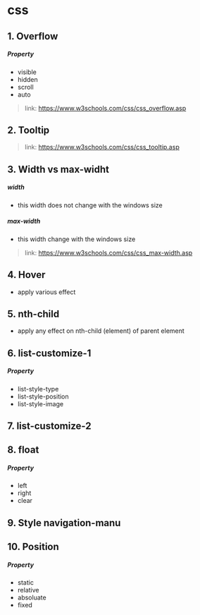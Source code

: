 # css
## 1. Overflow
##### Property
* visible
* hidden
* scroll
* auto
> link: https://www.w3schools.com/css/css_overflow.asp
 ## 2. Tooltip
> link: https://www.w3schools.com/css/css_tooltip.asp
## 3. Width vs max-widht
##### width
* this width does not change with the windows size
##### max-width
* this width change with the windows size
> link: https://www.w3schools.com/css/css_max-width.asp
## 4. Hover
* apply various effect
## 5. nth-child
* apply any effect on nth-child (element) of parent element
## 6. list-customize-1
##### Property
* list-style-type
* list-style-position
* list-style-image
## 7. list-customize-2
## 8. float
##### Property
* left
* right
* clear
## 9. Style navigation-manu
## 10. Position
##### Property
* static
* relative
* absoluate
* fixed


